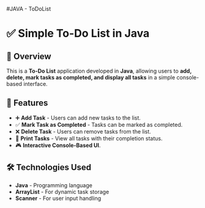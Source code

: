 #JAVA - ToDoList
# ✅ Simple To-Do List in Java

## 📌 Overview
This is a **To-Do List** application developed in **Java**, allowing users to **add, delete, mark tasks as completed, and display all tasks** in a simple console-based interface.

## 🎯 Features
- ➕ **Add Task** - Users can add new tasks to the list.
- ✅ **Mark Task as Completed** - Tasks can be marked as completed.
- ❌ **Delete Task** - Users can remove tasks from the list.
- 📜 **Print Tasks** - View all tasks with their completion status.
- 🎮 **Interactive Console-Based UI**.

## 🛠️ Technologies Used
- **Java** - Programming language
- **ArrayList** - For dynamic task storage
- **Scanner** - For user input handling
